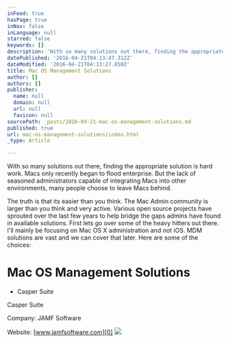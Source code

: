 ```yaml
---
inFeed: true
hasPage: true
inNav: false
inLanguage: null
starred: false
keywords: []
description: 'With so many solutions out there, finding the appropriate solution is hard work. Macs only recently began to flood enterprise. But the lack of seasoned administrators capable of integrating Macs into other environments, many people choose to leave Macs behind.'
datePublished: '2016-04-21T04:13:47.312Z'
dateModified: '2016-04-21T04:13:27.850Z'
title: Mac OS Management Solutions
author: []
authors: []
publisher:
  name: null
  domain: null
  url: null
  favicon: null
sourcePath: _posts/2016-04-21-mac-os-management-solutions.md
published: true
url: mac-os-management-solutions/index.html
_type: Article

---
```

With so many solutions out there, finding the appropriate solution is hard work. Macs only recently began to flood enterprise. But the lack of seasoned administrators capable of integrating Macs into other environments, many people choose to leave Macs behind.

The truth is that its easier than you think. The Mac Admin community is larger than you think and very active. Various open source projects have sprouted over the last few years to help bridge the gaps admins have found in available solutions. First lets go over some of the heavy hitters out there. I'll mainly be focusing on Mac OS X administration and not iOS. MDM solutions are vast and we can cover that later. Here are some of the choices:

# Mac OS Management Solutions

* Casper Suite

Casper Suite

Company: JAMF Software

Website: [www.jamfsoftware.com][0]
![](https://the-grid-user-content.s3-us-west-2.amazonaws.com/e6e99dce-61b0-4572-8f19-450cec27790d.png)

[0]: www.jamfsoftware.com